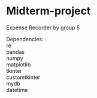 # Midterm-project

Expense Recorder by group 5

Dependencies: <br>
re <br>
pandas <br>
numpy <br>
matplotlib <br>
tkinter <br>
customtkinter <br>
mydb <br>
datetime <br>
